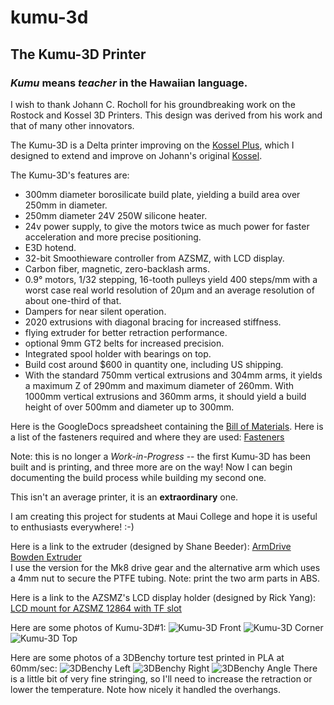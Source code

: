 # kumu-3d

## The Kumu-3D Printer

### *Kumu* means *teacher* in the Hawaiian language.

I wish to thank Johann C. Rocholl for his groundbreaking work on the Rostock and Kossel 3D Printers. This design was derived from his work and that of many other innovators.

The Kumu-3D is a Delta printer improving on the [Kossel Plus](http://www.kosselplus.com "Kossel Plus"), which I designed to extend and improve on Johann's original [Kossel](http://reprap.org/wiki/Kossel "Kossel").

The Kumu-3D's features are:

* 300mm diameter borosilicate build plate, yielding a build area over 250mm in diameter.
* 250mm diameter 24V 250W silicone heater.
* 24v power supply, to give the motors twice as much power for faster acceleration and more precise positioning.
* E3D hotend.
* 32-bit Smoothieware controller from AZSMZ, with LCD display.
* Carbon fiber, magnetic, zero-backlash arms.
* 0.9&deg; motors, 1/32 stepping, 16-tooth pulleys yield 400 steps/mm with a worst case real world resolution of 20&micro;m and an average resolution of about one-third of that.
* Dampers for near silent operation.
* 2020 extrusions with diagonal bracing for increased stiffness.
* flying extruder for better retraction performance.
* optional 9mm GT2 belts for increased precision.
* Integrated spool holder with bearings on top.
* Build cost around $600 in quantity one, including US shipping.
* With the standard 750mm vertical extrusions and 304mm arms, it yields a maximum Z of 290mm and maximum diameter of 260mm.  With 1000mm vertical extrusions and 360mm arms, it should yield a build height of over 500mm and diameter up to 300mm.

Here is the GoogleDocs spreadsheet containing the [Bill of Materials](https://docs.google.com/spreadsheets/d/1ovnhxit7gjctnHXA3ArEihpogoxfmhG4zKcSKq6PfBs/edit?usp=sharing). 
Here is a list of the fasteners required and where they are used: [Fasteners](https://docs.google.com/spreadsheets/d/1ovnhxit7gjctnHXA3ArEihpogoxfmhG4zKcSKq6PfBs/edit#gid=828928504)

Note: this is no longer a *Work-in-Progress* -- the first Kumu-3D has been built and is printing, and three more are on the way!  Now I can begin documenting the build process while building my second one.

This isn't an average printer, it is an **extraordinary** one.

I am creating this project for students at Maui College and hope it is useful to enthusiasts everywhere!  :-)

Here is a link to the extruder (designed by Shane Beeder):  [ArmDrive Bowden Extruder](http://www.thingiverse.com/thing:245677)  
I use the version for the Mk8 drive gear and the alternative arm which uses a 4mm nut to secure the PTFE tubing.
Note: print the two arm parts in ABS.

Here is a link to the AZSMZ's LCD display holder (designed by Rick Yang):  [
LCD mount for AZSMZ 12864 with TF slot](http://www.thingiverse.com/thing:1610241)

Here are some photos of Kumu-3D#1:
![Kumu-3D Front ](images/Kumu-3D-front.jpeg  "Kumu-3D Front")
![Kumu-3D Corner](images/Kumu-3D-corner.jpeg "Kumu-3D Corner")
![Kumu-3D Top   ](images/Kumu-3D-top.jpeg    "Kumu-3D Top")

Here are some photos of a 3DBenchy torture test printed in PLA at 60mm/sec:
![3DBenchy Left ](images/3DBenchy-left.jpeg  "3DBenchy Left")
![3DBenchy Right](images/3DBenchy-right.jpeg "3DBenchy Right")
![3DBenchy Angle](images/3DBenchy-angle.jpeg "3DBenchy Angle")
There is a little bit of very fine stringing, so I'll need to increase the retraction or lower the temperature.
Note how nicely it handled the overhangs.

<!---
Some useful links for Markdown language:
 * [Adam's Markdown Cheatsheet](https://github.com/adam-p/markdown-here/wiki/Markdown-Cheatsheet)
 * [Laura's Markdown Cheatsheet](https://github.com/tchapi/markdown-cheatsheet/blob/master/README.md)
 * [Markdown Syntax Guide](https://confluence.atlassian.com/bitbucketserver/markdown-syntax-guide-776639995.html)
--->

